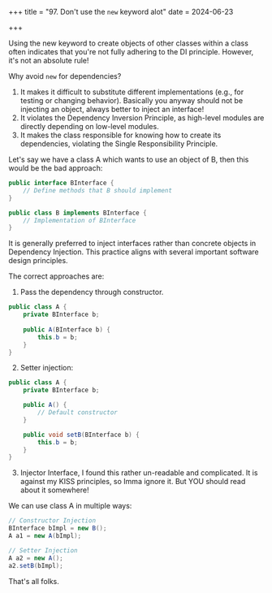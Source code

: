 +++
title = "97. Don't use the `new` keyword alot"
date = 2024-06-23

+++

Using the new keyword to create objects of other classes within a class often indicates that you're not fully adhering to the DI principle. However, it's not an absolute rule!
 
Why avoid `new` for dependencies?

1. It makes it difficult to substitute different implementations (e.g., for testing or changing behavior). Basically you anyway should not be injecting an object, always better to inject an interface!
2. It violates the Dependency Inversion Principle, as high-level modules are directly depending on low-level modules.
3. It makes the class responsible for knowing how to create its dependencies, violating the Single Responsibility Principle.

Let's say we have a class A which wants to use an object of B, then this would be the bad approach:

```java 
public interface BInterface {
    // Define methods that B should implement
}

public class B implements BInterface {
    // Implementation of BInterface
}
```

It is generally preferred to inject interfaces rather than concrete objects in Dependency Injection. This practice aligns with several important software design principles.

The correct approaches are:
1. Pass the dependency through constructor. 
```java
public class A {
    private BInterface b;
    
    public A(BInterface b) {
        this.b = b;
    }
}
```

2. Setter injection:

```java 
public class A {
    private BInterface b;

    public A() {
        // Default constructor
    }

    public void setB(BInterface b) {
        this.b = b;
    }
}
```

3. Injector Interface, I found this rather un-readable and complicated. It is against my KISS principles, so Imma ignore it. But YOU should read about it somewhere!

We can use class A in multiple ways:
```java 
// Constructor Injection
BInterface bImpl = new B();
A a1 = new A(bImpl);

// Setter Injection
A a2 = new A();
a2.setB(bImpl);
```

That's all folks.